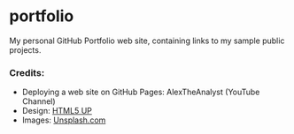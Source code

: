 # portfolio
My personal GitHub Portfolio web site, containing links to my sample public projects.

### Credits:
- Deploying a web site on GitHub Pages: AlexTheAnalyst (YouTube Channel)
- Design: <a href="https://html5up.net">HTML5 UP</a></li>
- Images: <a href="https://unsplash.com">Unsplash.com</a>
